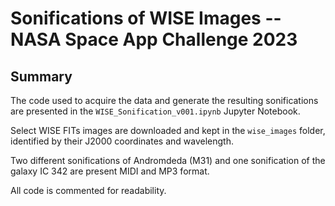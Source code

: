 # Sonifications of WISE Images -- NASA Space App Challenge 2023

## Summary

The code used to acquire the data and generate the resulting sonifications are presented in the `WISE_Sonification_v001.ipynb` Jupyter Notebook. 

Select WISE FITs images are downloaded and kept in the `wise_images` folder, identified by their J2000 coordinates and wavelength.

Two different sonifications of Andromdeda (M31) and one sonification of the galaxy IC 342 are present MIDI and MP3 format.

All code is commented for readability.
